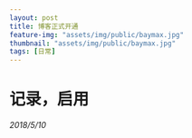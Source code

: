 ```yaml
---
layout: post
title: 博客正式开通
feature-img: "assets/img/public/baymax.jpg"
thumbnail: "assets/img/public/baymax.jpg"
tags: [日常]
---
```


# 记录，启用

*2018/5/10*
